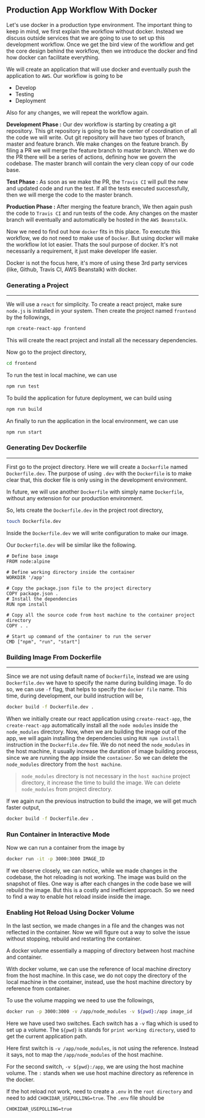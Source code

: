 ## Production App Workflow With Docker

Let's use docker in a production type environment. The important thing to keep in mind, we first explain the workflow without docker. Instead we discuss outside services that we are going to use to set up this development workflow. Once we get the bird view of the workflow and get the core design behind the workflow, then we introduce the docker and find how docker can facilitate everything.

We will create an application that will use docker and eventually push the application to `AWS`. Our workflow is going to be

- Develop
- Testing
- Deployment

Also for any changes, we will repeat the workflow again.

**Development Phase :** Our dev workflow is starting by creating a git repository. This git repository is going to be the center of coordination of all the code we will write. Out git repository will have two types of branch, master and feature branch. We make changes on the feature branch. By filing a PR we will merge the feature branch to master branch. When we do the PR there will be a series of actions, defining how we govern the codebase. The master branch will contain the very clean copy of our code base.

**Test Phase :** As soon as we make the PR, the `Travis CI` will pull the new and updated code and run the test. If all the tests executed successfully, then we will merge the code to the master branch.

**Production Phase :** After merging the feature branch, We then again push the code to `Travis CI` and run tests of the code. Any changes on the master branch will eventually and automatically be hosted in the `AWS Beanstalk`.

Now we need to find out how `docker` fits in this place. To execute this workflow, we do not need to make use of `Docker`. But using docker will make the workflow lot lot easier. Thats the soul purpose of docker. It's not necessarily a requirement, it just make developer life easier.

Docker is not the focus here, it's more of using these 3rd party services (like, Github, Travis CI, AWS Beanstalk) with docker.

### Generating a Project

---

We will use a `react` for simplicity. To create a react project, make sure `node.js` is installed in your system. Then create the project named `frontend` by the followings,

```bash
npm create-react-app frontend
```

This will create the react project and install all the necessary dependencies.

Now go to the project directory,

```bash
cd frontend
```

To run the test in local machine, we can use

```bash
npm run test
```

To build the application for future deployment, we can build using

```bash
npm run build
```

An finally to run the application in the local environment, we can use

```bash
npm run start
```

### Generating Dev Dockerfile

---

First go to the project directory. Here we will create a `Dockerfile` named `Dockerfile.dev`. The purpose of using `.dev` with the `Dockerfile` is to make clear that, this docker file is only using in the development environment.

In future, we will use another `Dockerfile` with simply name `Dockerfile`, without any extension for our production environment.

So, lets create the `Dockerfile.dev` in the project root directory,

```bash
touch Dockerfile.dev
```

Inside the `Dockerfile.dev` we will write configuration to make our image.

Our `Dockerfile.dev` will be similar like the following.

```docker
# Define base image
FROM node:alpine

# Define working directory inside the container
WORKDIR '/app'

# Copy the package.json file to the project directory
COPY package.json .
# Install the dependencies
RUN npm install

# Copy all the source code from host machine to the container project directory
COPY . .

# Start up command of the container to run the server
CMD ["npm", "run", "start"]
```

### Building Image From Dockerfile

---

Since we are not using default name of `Dockerfile`, instead we are using `Dockerfile.dev` we have to specify the name during building image. To do so, we can use `-f` flag, that helps to specify the `docker file` name. This time, during development, our build instruction will be,

```bash
docker build -f Dockerfile.dev .
```

When we initially create our react application using `create-react-app`, the `create-react-app` automatically install all the `node modules` inside the `node_modules` directory. Now, when we are building the image out of the app, we will again installing the dependencies using `RUN npm install` instruction in the `Dockerfile.dev` file. We do not need the `node_modules` in the host machine, it usually increase the duration of image building process, since we are running the app inside the `container`. So we can delete the `node_modules` directory from the `host machine`.

> `node_modules` directory is not necessary in the `host machine` project directory, it increase the time to build the image. We can delete `node_modules` from project directory.

If we again run the previous instruction to build the image, we will get much faster output,

```bash
docker build -f Dockerfile.dev .
```

### Run Container in Interactive Mode

Now we can run a container from the image by

```bash
docker run -it -p 3000:3000 IMAGE_ID
```

If we observe closely, we can notice, while we made changes in the codebase, the hot reloading is not working. The image was build on the snapshot of files. One way is after each changes in the code base we will rebuild the image. But this is a costly and inefficient approach. So we need to find a way to enable hot reload inside inside the image.

### Enabling Hot Reload Using Docker Volume

In the last section, we made changes in a file and the changes was not reflected in the container. Now we will figure out a way to solve the issue without stopping, rebuild and restarting the container.

A docker volume essentially a mapping of directory between host machine and container.

With docker volume, we can use the reference of local machine directory from the host machine. In this case, we do not copy the directory of the local machine in the container, instead, use the host machine directory by reference from container.

To use the volume mapping we need to use the followings,

```bash
docker run -p 3000:3000 -v /app/node_modules -v ${pwd}:/app image_id
```

Here we have used two switches. Each switch has a `-v` flag which is used to set up a volume. The `${pwd}` is stands for `print working directory`, used to get the current application path.

Here first switch is `-v /app/node_modules`, is not using the reference. Instead it says, not to map the `/app/node_modules` of the host machine.

For the second switch, `-v ${pwd}:/app`, we are using the host machine volume. The `:` stands when we use host machine directory as reference in the docker.

If the hot reload not work, need to create a `.env` in the `root directory` and need to add `CHOKIDAR_USEPOLLING=true`.
The `.env` file should be

```
CHOKIDAR_USEPOLLING=true
```
